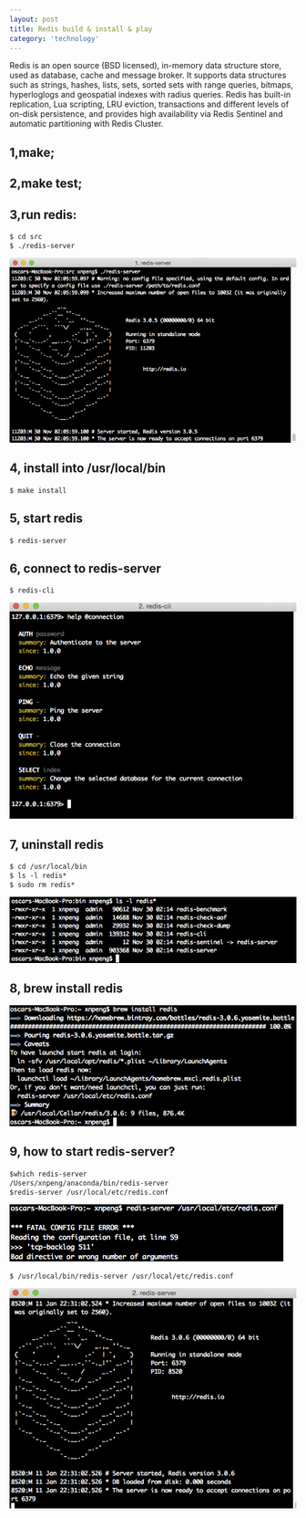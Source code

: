 ```yaml
---
layout: post
title: Redis build & install & play
category: 'technology'
---
```


Redis is an open source (BSD licensed), in-memory data structure store, used as database, cache and message broker. It supports data structures such as strings, hashes, lists, sets, sorted sets with range queries, bitmaps, hyperloglogs and geospatial indexes with radius queries. Redis has built-in replication, Lua scripting, LRU eviction, transactions and different levels of on-disk persistence, and provides high availability via Redis Sentinel and automatic partitioning with Redis Cluster.

## 1,make;
## 2,make test;
## 3,run redis:

    $ cd src
    $ ./redis-server

![image](/images/redis-1.png)

## 4, install into /usr/local/bin

    $ make install

## 5, start redis

    $ redis-server

## 6, connect to redis-server

    $ redis-cli

![image](/images/redis-cli-2.png)

## 7, uninstall redis

    $ cd /usr/local/bin
    $ ls -l redis*
    $ sudo rm redis*

![image](/images/redis-3.png)


## 8, brew install redis

![image](/images/redis-4.png)

## 9, how to start redis-server?

    $which redis-server
    /Users/xnpeng/anaconda/bin/redis-server
    $redis-server /usr/local/etc/redis.conf

![image](/images/redis-5.png)

    $ /usr/local/bin/redis-server /usr/local/etc/redis.conf

![image](/images/redis-6.png)
